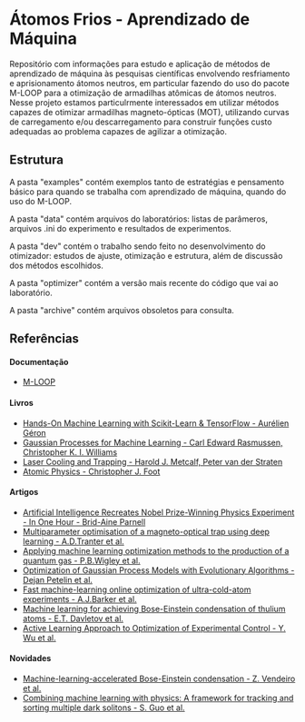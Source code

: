# Átomos Frios - Aprendizado de Máquina

Repositório com informações para estudo e aplicação de métodos de aprendizado de máquina às pesquisas científicas envolvendo resfriamento e aprisionamento átomos neutros, em particular fazendo do uso do pacote M-LOOP para a otimização de armadilhas atômicas de átomos neutros. Nesse projeto estamos particulrmente interessados em utilizar métodos capazes de otimizar armadilhas magneto-ópticas (MOT), utilizando curvas de carregamento e/ou descarregamento para construir funções custo adequadas ao problema capazes de agilizar a otimização.

## Estrutura

A pasta "examples" contém exemplos tanto de estratégias e pensamento básico para quando se trabalha com aprendizado de máquina, quando do uso do M-LOOP.

A pasta "data" contém arquivos do laboratórios: listas de parâmeros, arquivos .ini do experimento e resultados de experimentos.

A pasta "dev" contém o trabalho sendo feito no desenvolvimento do otimizador: estudos de ajuste, otimização e estrutura, além de discussão dos métodos escolhidos.

A pasta "optimizer" contém a versão mais recente do código que vai ao laboratório.

A pasta "archive" contém arquivos obsoletos para consulta.

## Referências

#### Documentação
* [M-LOOP](https://m-loop.readthedocs.io/en/latest/)

#### Livros
* [Hands-On Machine Learning with Scikit-Learn & TensorFlow - Aurélien Géron](https://www.oreilly.com/library/view/hands-on-machine-learning/9781492032632/)
* [Gaussian Processes for Machine Learning - Carl Edward Rasmussen, Christopher K. I. Williams](http://www.gaussianprocess.org/gpml/chapters/)
* [Laser Cooling and Trapping - Harold J. Metcalf, Peter van der Straten](https://books.google.com.br/books?id=i-40VaXqrj0C&printsec=frontcover&redir_esc=y#v=onepage&q&f=false)
* [Atomic Physics - Christopher J. Foot](https://www.google.com.br/books/edition/Atomic_Physics/_CoSDAAAQBAJ?hl=pt-BR&gbpv=1&dq=Atomic+Physics+-+Christopher+J.+Foot&printsec=frontcover)

#### Artigos
* [Artificial Intelligence Recreates Nobel Prize-Winning Physics Experiment - In One Hour - 
Brid-Aine Parnell](https://www.forbes.com/sites/bridaineparnell/2016/05/17/ai-recreates-nobel-prize-physics-experiment/#639e1bcc6678)
* [Multiparameter optimisation of a magneto-optical trap using deep learning - A.D.Tranter et al.](https://www.nature.com/articles/s41467-018-06847-1)
* [Applying machine learning optimization methods to the production of a quantum gas - P.B.Wigley et al.](https://www.nature.com/articles/srep25890)
* [Optimization of Gaussian Process Models with Evolutionary Algorithms - Dejan Petelin et al.](https://drive.google.com/open?id=1bfGtHSIrEl6H9_RkM0JhqkreC8d4EUsM)
* [Fast machine-learning online optimization of ultra-cold-atom experiments - A.J.Barker et al.](https://doi.org/10.1088/2632-2153/ab6432)
* [Machine learning for achieving Bose-Einstein condensation of thulium atoms - E.T. Davletov et al.](https://journals.aps.org/pra/abstract/10.1103/PhysRevA.102.011302)
* [Active Learning Approach to Optimization of Experimental Control - Y. Wu et al.](https://doi.org/10.1088/0256-307X/37/10/103201)

#### Novidades
* [Machine-learning-accelerated Bose-Einstein condensation - Z. Vendeiro et al.](https://arxiv.org/abs/2205.08057)
* [Combining machine learning with physics: A framework for tracking and sorting multiple dark solitons - S. Guo et al.](https://journals.aps.org/prresearch/abstract/10.1103/PhysRevResearch.4.023163)
